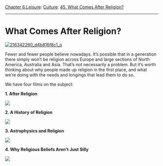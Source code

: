 [Chapter 6.Leisure](https://www.theschooloflife.com/thebookoflife/category/leisure/): [Culture](https://www.theschooloflife.com/thebookoflife/category/leisure/culture/): [45. What Comes After Religion?](https://www.theschooloflife.com/thebookoflife/what-comes-after-religion/)

* * *

# What Comes After Religion?

[![216342260_d4b816f8c1_o](https://www.theschooloflife.com/thebookoflife/wp-content/uploads/2015/02/216342260_d4b816f8c1_o.jpg)](http://www.thebookoflife.org/wp-content/uploads/2015/02/216342260_d4b816f8c1_o.jpg)

Fewer and fewer people believe nowadays. It’s possible that in a generation there simply won’t be religion across Europe and large sections of North America, Australia and Asia. That’s not necessarily a problem. But it’s worth thinking about why people made up religion in the first place, and what we’re doing with the needs and longings that lead them to do so.

We have four films on the subject:

**1. After Religion**

[![](https://img.youtube.com/vi/CL--1Z_g4DE/0.jpg)](https://www.youtube.com/embed/CL--1Z_g4DE '')

**2. A History of Religion**

[![](https://img.youtube.com/vi/ge071m9bGeY/0.jpg)](https://www.youtube.com/embed/ge071m9bGeY '')

**3. Astrophysics and Religion**

[![](https://img.youtube.com/vi/ZporFnmDS8I/0.jpg)](https://www.youtube.com/embed/ZporFnmDS8I '')

**4. Why Religious Beliefs Aren’t Just Silly&nbsp;**

[![](https://img.youtube.com/vi/pLj4iwa0__8/0.jpg)](https://www.youtube.com/embed/pLj4iwa0__8 '')
